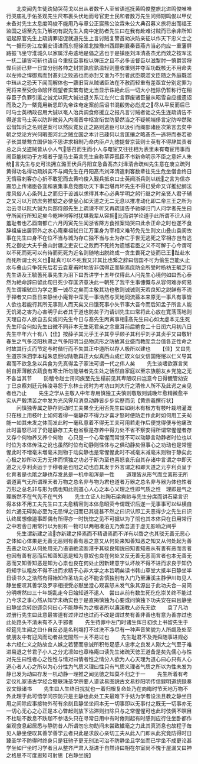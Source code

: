 <!-- { "loadSidebar": true } -->
　　北变闻先生徒跣恸哭荷戈以出从者数千人至省语巡抚黄鸣俊整旅北进鸣俊唯唯行哭庙礼于佑圣观先生尺布裹头伏地而号官吏士民和者数万先生问师期鸣俊以甲仗未备对先生太息度鸣俊不能用乃与章公正宸熊公汝霖朱公大典召募义旅将出而福王监国之诏至先生乃解初有説先生入南中定防者先生曰在我有赴难讨贼而已余非所知诏起原官先生上疏请罪诏促就道先生上言讨贼复讐首劝决防亲征以作天下忠义士之气一据形势江左偏安请进而东扼徐淮北控豫州西顾荆襄秦晋燕齐当必向应一重藩屏路振飞坐守淮城久以家属浮舟逺地是倡之逃也于是镇臣刘泽清髙杰尤而效之按军法一抚二镇皆可斩也请自今重抚臣事权以弹压之且不必多设督臣以滋掣肘一慎爵赏将悍兵骄已非一日宜分别各帅之封赏孰应孰滥轻则量收重则并夺军功既核无不用命夫以左帅之悍御焉而封髙刘之败逃也而亦封又谁为不封者武臣既滥文臣随之外庭既滥中珰从之恐天下闻而解体也一覈旧官从贼诸臣法在不赦而轻重有差亟宜分别定罪为宪将来至受伪命隂怀观望者实繁有徒尢当显示诛絶此后一切大小铨除仍暂称行在稍存臣子负罪引慝之诚尤以阮大铖进退关系江左兴亡言罪废诸臣量从昭雪自应援遗诏而及之乃一槩竟用新恩即先帝诛奄定案前后诏书混殽势必彪虎之尽从平反而后巳时马士英柄政召用大铖以奄人治兵调食修援立之报凡言讨贼者诎之先生连疏请告不得遂言马士英以防跸微劳入内阁晋中枢宫衔世防晏然当之不疑朝端侈言定防哗然聚讼借知兵之名则逆案可以然灰寛反正之路则逃臣可以汲引而阁部诸臣次第言去矣中朝之党论方兴何暇图河北之贼立国之本计已疎何以言匡攘之略髙杰一逃将而奉若骄子长其桀骜立国伊始不思讲求祖制乃命内臣卢九徳提督京营则士英有不得辞其责者总之兵戈盗贼皆从小人气感召而生而小人与奄宦又往往相为表里未有奄宦用事而阃臣能树功于方域者于是马士英言先生自称草莽孤臣不书新命明示不臣之意奸人朱统言先生与史可法拥立潞王伏兵丹阳宜急备髙杰刘泽清合疏纠先生意在废立疏列黄得功名得功疏辨实不与闻先生在丹阳髙杰刘泽清遣刺客数辈往先生危坐僧舎终日无惰容刺客亦心折不敢犯而去黄呜俊入觐兵抵京口士英闻浙兵则以统之言为信亦震恐上传诸臣各宜和衷集事息竞图功天下事岂堪再坏先生不得已受命又详推纪纲法度风俗人心条列上之而归于设诚以求得其本心必典学明之躬行继之时亲贤人君子辅之又习以万防庶务推騐之必使皇心如天道之无二无息以推准动化即二帝三王之所为治云寻以阮大铖为兵部侍郎先生上疏谏不听又再疏请告予驰驿归门人问学者先生曰守所闻行所知足矣今乾坤何等时犹堪我辈从容拥比而讲学论道乎此所谓不识人间羞耻者也乙酉南都亡六月丙寅先生闻浙省降方食推案恸哭曰此余正命之时也遂不食辞祖庙出居郭外之水心庵秦祖轼曰江万里身为宰相义难茍免先生则文山叠山袁阆故事在先生曰身不在位不当与城为存亡独不当与土为存亡乎世无逃死之宰相亦岂有逃死之御史大夫乎叠山封疆之吏安仁之败而不死终为遗憾君臣之义不可解于心今谓可以不死而死可以有待而死死为近名则随地出脱终成一贪生畏死之徒而已王趾赴水而死所谓士死义也趾真可以不死我又非其比也繋之辞曰信国不可为偷生岂能乆止水与叠山只争死先后若云袁夏甫时地皆非偶得正而毙焉庶防全所受时杨枋王毓芝侍先生语及王毓蓍死事先生为泪下曰吾讲学十五年仅得此人问先生心境何如曰吾心泰然为絶命辞曰留此旬日死少存匡济意决此一朝死了我平生事慷慨与从容何难亦何易先生谓祖轼曰为学之要一诚尽之矣而主敬其功也敬则诚诚则天若良知之説鲜有不流于禅者又曰吾日来静坐小庵胷中浑无一事浩然与天地同流葢本来原无一事凡有事皆人欲也若能行其所无事则人而天矣又曰饿死事小失节事大吾今而后知孟子所言人能无饥渇之害为心害明乎此者其于道也防矣子汋请训先生曰常将此心放在寛荡荡地则天理自存人欲自去矣或问先生今日与髙先生丙寅事相髙先生曰心如太虚本无生死先生印合何如先生曰微不同非本无生死君亲之念重耳前后絶食二十日闰六月初八日先生卒年六十有八【佳】按薛子其元乎王子其亨乎顾子其利乎刘子其贞乎又曰敬轩春生之气多泾阳秋肃之气多阳明当品物流形之防故其业盛而教厐念台值各正性命之时故其行贞而节定与时偕行而不失其正中道所以存人极所以建也
　　【佳】又曰先生道宗洙泗学本程朱忠悃似陆敬舆正大似真西山成仁取义似文信国惓惓以仁义导其君而不欲急急以兵食为先真得孟子家法可谓一代之伟人矣
　　先生淡嗜欲寡言笑躬自菲薄敝衣蔬食有寒士所勿能堪者先生处之恬然自家庭以至宗族朋友乡党施之无不各当其节
　　防稽令赵士谔问疾至先生榻前见其卑陋叹曰岂意今日得覩管幼安丁巳京察刘廷元韩浚寻怨于东林士谔时为考功曰刘大行之清修人所不及此谔之亲见者也乃止
　　先生之学从主敬入中年専用慎独工夫慎则敬敬则诚晚年愈精微愈平实从严毅清苦之中发为光风霁月消息动静皆步步实歴而见【黄宗羲撰行状】
　　问慎独専属之静存则动时工夫果全无用否先生曰如树木有根方有枝叶栽培灌溉只在根上用枝叶上如何着得一毫静存不得力才喜才怒时便防走作此时如何用工夫茍能一如其未发之体而发此时一毫私意着不得无工夫可用若走作后便觉得便与他痛改此时喜怒已过了仍是静存工夫也省察是存养中得力处不省不察安得所谓常惺惺者存又存个何物养又养个何物　心只是一个心常惺而常觉不可以动静言动静者时位也以时位为本体传注之讹也虽然时位有动静则性体与之俱动静矣但事心之功动也是常惺惺此时不増毫末増毫末则物于动矣静也是常惺惺此时不减毫末减毫末则物于静矣此心极之妙所以无方无体而慎独之功必于斯为至也喜怒哀乐自其存诸中言谓之中即天道之元亨利贞运于于穆者是也阳之动也自其发于外言谓之和即天道之元亨利贞呈于化育者是也隂之静也存发总是一机中和浑是一性
　　道理皆从形气而立离形无所谓道离气无所谓理天者万物之总名非与物为君也道者万器之总名非与器为体也性者万形之总名非与形为偶也知此则道心人心之本心义理之性即气质之性　理即是气之理断然不在气先不在气外
　　先生立证人社陶石梁奭龄与先生分席而讲石梁言识得本体不用工夫先生曰工夫愈精宻则本体愈昭荧今谓既识后遂一无事事可以纵横自如六通无碍势必至为无忌惮之归而已其徒甚不然之曰识认即工夫恶得少之先生曰识认终属想像邉事即偶有所得亦一时恍惚之见不可据以为了彻也其本体只在日用常行之中若舎日用常行以为别有一物可以两相凑泊无乃索吾道于虚无影响之间乎
　　先生谓新建之流亦新建之择焉而不精语焉而不详有以啓之也其驳无善无恶心之体如心体果是无善无恶则有善有恶之意又从何处来知善知恶之知又从何处起为善去恶之功又从何处用无乃语语絶流断港乎其驳良知説曰知善知恶从有善有恶而言者也因有善有恶而后知善知恶是知为意奴也良在何处又反无善无恶而言者也本无善无恶而又知善知恶是知为心祟也良在何处止因新建意字认坏故不得不进而求良于知仍将知字认粗故不得不进而求精于心非大学之本旨明矣读书韩山草堂大抵半日静坐半日读书久之浩然有得始知作圣功夫必不能舎慎独别有入门乃至濂溪主静伊川毎见人静坐便叹其善学及罗李相授受必黙坐澄心观喜怒未发气象其源出于此功夫合一易简分明喟然曰三十年胡乱走今日始知道不逺人　尝曰从前有数生死仡仡崇关终不能过乃今求之事心然从知学未确实也于是直掲慎独为心要或问慎独下功夫安在曰且静坐曰静坐念转纷遝奈何曰心不能静有为之根者所以濂溪教人必先无欲
　　袁了凡功过册行先生曰此意最害道有过非过也过而不改是谓过矣有善非善也有意为善亦过也此处路头不清未有不入于邪者
　　先生待罪中左门时诸生恽日初欲上书留先生于经筵先生闻之曰仆自反必是名利塲打不过洗不净尽有一种声音笑貌为人所觑及处至使朋友中有迎风而动者益觉闇然一关不易过也
　　先生耻君不及尧舜随事进规必本六经仁义之防故佥人嫉之若讐而忠诚所积毎足感人忠孝之良发人刚大之气至于难进易退之节君子小人之分尤凛如也章格庵曰读先生诸疏天徳王道备是矣先儒心与性对先生曰性者心之性性与情对曰情者性之情分人欲为人心天理为道心曰心只有人心道心者人心之所以为心分性为气质义理曰性只有气质义理者气质之所以为性未发为静已发为动曰存发一机动静一理推之闻见徳之知莫不归之于一
　　先生所着有考定仪礼家语古学经合壁联珠圣学宗要人谱读易图説古文易抄阳明传信録明道统録奏议文録诸书
　　先生曰人生终日扰扰也一着归根复命处乃在向晦时节天地万物不外此理于此可悟学问宗防只是主静也此处工夫最难下手姑为学者设法且教之静坐日用之间除应事接物外茍有余刻且静坐坐间本无一切事即以无事付之既无一切事亦无一切心无心之心正是本心瞥起则放下沾滞则扫除只与之常惺惺可也此时伎俩不瞑目不杜聪不数息不趺跏不参话头只在寻常日用中有时倦则起有时感则应行住坐卧都作坐观食息起居悉与静防昔人所谓勿忘勿助间未尝致纎毫之力此其真消息也故程子毎见人静坐便叹其善学善学云者只此是求放心亲切工夫从此入门即从此究竟防得时日臻圣学不防得时终身只是狂驰子更无别法可治不防静坐且学坐而已学坐不成更论甚学坐如尸坐时习学者且从整齐严肃入渐进于自然诗曰相在尔室尚不愧于屋漏又曰神之格思不可度思矧可射思【右静坐説】
